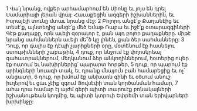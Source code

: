 1 Վա՛յ նրանց, ովքեր արհամարհում են Սիոնը
եւ յոյս են դրել Սամարիայի լերան վրայ:
Հաւաքեցին ազգերի իշխաններին,
եւ Իսրայէլի տունը մտաւ նրանց մէջ:
2 Բոլորդ անցէ՛ք Քաղանէից եւ տեսէ՛ք,
այնտեղից անցէ՛ք մեծ Եմաթ Ռաբա եւ իջէ՛ք օտարազգիների Գէթ քաղաքը,
որն աւելի զօրաւոր է, քան այդ բոլոր քաղաքները.
միթէ նրանց սահմաններն աւելի մե՞ծ կը լինեն, քան ձեր սահմանները:
3 Դուք, որ գալիս էք դէպի չարիքների օրը,
մօտենում էք հասնելու ստութիւնների շաբաթին,
4 դուք, որ ննջում էք փղոսկրեայ գահաւորակներում,
մեղկանում ձեր անկողիններում,
հօտերից ուլեր էք ուտում
եւ նախիրներից՝ պարարտ հորթեր,
5 դուք, որ պարում էք սրինգների նուագի տակ,
եւ դրանք մնայուն բան համարեցիք եւ ոչ՝ անցաւոր,
6 դուք, որ խմում էք անխառն գինի եւ օծւում անուշ իւղերով
եւ ցաւ չէիք զգում Յովսէփի տան կործանման համար,
7 ահա դրա համար էլ այժմ գերի պիտի տարուէք
բռնակալների իշխանութեան կողմից,
եւ պիտի կտրուի Եփրեմի տան երիվարների խրխինջը:
